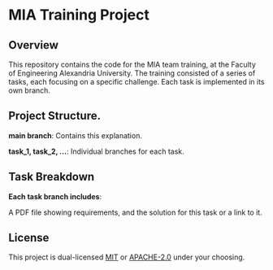 # MIA Training Project
## Overview

This repository contains the code for the MIA team training, at the Faculty of Engineering Alexandria University. The training consisted of a series of tasks, each focusing on a specific challenge. Each task is implemented in its own branch.

## Project Structure.

**main branch**: Contains this explanation.

**task_1, task_2, ...**: Individual branches for each task.

## Task Breakdown

**Each task branch includes**:

A PDF file showing requirements, and the solution for this task or a link to it.

## License

This project is dual-licensed [MIT](LICENSE-MIT) or [APACHE-2.0](LICENSE-APACHE) under your choosing.
